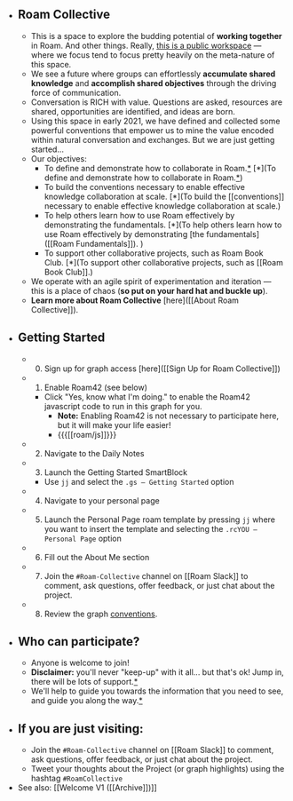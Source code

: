 - ## Roam Collective
    - This is a space to explore the budding potential of **working together** in Roam. And other things. Really, [this is a public workspace](((W9hbYSnOo))) — where we focus tend to focus pretty heavily on the meta-nature of this space.
    - We see a future where groups can effortlessly __accumulate shared knowledge__ and __accomplish shared objectives__ through the driving force of communication.
    - Conversation is RICH with value. Questions are asked, resources are shared, opportunities are identified, and ideas are born. 
    - Using this space in early 2021, we have defined and collected some powerful conventions that empower us to mine the value encoded within natural conversation and exchanges. But we are just getting started...
    - Our objectives:
        - To define and demonstrate how to collaborate in Roam.[*](((-VfLPtkvE))) [*](To define and demonstrate how to collaborate in Roam.[*](((-VfLPtkvE))))
        - To build the conventions necessary to enable effective knowledge collaboration at scale. [*](To build the [[conventions]] necessary to enable effective knowledge collaboration at scale.)
        - To help others learn how to use Roam effectively by demonstrating the fundamentals.  [*](To help others learn how to use Roam effectively by demonstrating [the fundamentals]([[Roam Fundamentals]]). )
        - To support other collaborative projects, such as Roam Book Club. [*](To support other collaborative projects, such as [[Roam Book Club]].)
    - We operate with an agile spirit of experimentation and iteration — this is a place of chaos (**so put on your hard hat and buckle up**).
    - __Learn more about Roam Collective__ [here]([[About Roam Collective]]).
- ## Getting Started
    - 0. Sign up for graph access [here]([[Sign Up for Roam Collective]])
    - 1. Enable Roam42 (see below)
        - Click "Yes, know what I'm doing." to enable the Roam42 javascript code to run in this graph for you.
            - **Note:** Enabling Roam42 is not necessary to participate here, but it will make your life easier!
            - {{{[[roam/js]]}}}
    - 2. Navigate to the Daily Notes
    - 3. Launch the Getting Started SmartBlock 
        - Use `jj` and select the `.gs — Getting Started` option
    - 4. Navigate to your personal page
    - 5. Launch the Personal Page roam template by pressing `jj` where you want to insert the template and selecting the `.rcYOU — Personal Page` option
    - 6. Fill out the About Me section
    - 7. Join the `#Roam-Collective` channel on [[Roam Slack]] to comment, ask questions, offer feedback, or just chat about the project.
    - 8. Review the graph [conventions]([[Conventions]]). 
- ## Who can participate?
    - Anyone is welcome to join! 
    - **Disclaimer:** you'll never "keep-up" with it all... but that's ok! Jump in, there will be lots of support.[*](((cxgC2_tpw)))
    - We'll help to guide you towards the information that you need to see, and guide you along the way.[*](((DgHTbFGJw)))
- ## If you are just visiting:
    - Join the `#Roam-Collective` channel on [[Roam Slack]] to comment, ask questions, offer feedback, or just chat about the project.
    - Tweet your thoughts about the Project (or graph highlights) using the hashtag `#RoamCollective`
- See also: [[Welcome V1 ([[Archive]])]]
